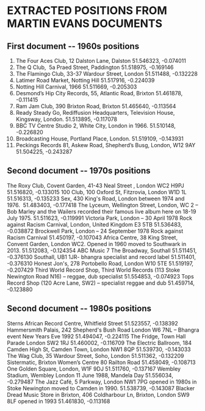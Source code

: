 EXTRACTED POSITIONS FROM MARTIN EVANS DOCUMENTS
===============================================

## First document -- 1960s positions

1.  The Four Aces Club, 12 Dalston Lane, Dalston   51.546323, -0.074011 
2.  The Q Club,  5a Praed Street, Paddington  51.518975, -0.169146 
3.  The Flamingo Club, 33-37 Wardour Street, London   51.511488, -0.132228 
4.  Latimer Road Market, Notting Hill   51.517916, -0.224039 
5.  Notting Hill Carnival, 1966     51.511669, -0.205303 
6.  Desmond’s Hip City Records, 55, Atlantic Road, Brixton   51.461878, -0.111415 
7.  Ram Jam Club, 390 Brixton Road, Brixton   51.465640, -0.113564 
8.  Ready Steady Go, Rediffusion Headquarters, Television House, Kingsway, London.    51.513895, -0.117078 
9.  BBC TV Centre Studio 2, White City, London in 1966.    51.510148, -0.226820 
10.  Broadcasting House, Portland Place, London.   51.519109, -0.143931 
11.  Peckings Records 81, Askew Road, Shepherd’s Busg, London, W12 9AY   51.504225, -0.243287

## Second document -- 1970s positions

The Roxy Club, Covent Garden, 41-43 Neal Street , London WC2 H9PJ     51.516820, -0.133015 
100 Club, 100 Oxford St, Fitzrovia, London W1D 1L   51.516313, -0.135233 
Sex, 430 King's Road, London between 1974 and 1976.    51.483403, -0.177418 
The Lyceum, Wellington Street, London, WC 2 – Bob Marley and the Wailers recorded their famous live album here on 18-19 July 1975.     51.511623, -0.119991 
Victoria Park,  London – 30 April 1978 Rock against Racism Carnival, London, United Kingdom E3 5TB    51.536483, -0.038872 
Brockwell Park, London – 24 September 1978  Rock against Racism Carnival     51.450197, -0.107043 
Africa Centre, 38 King Street, Convent Garden, London WC2.  Opened in 1960 moved to Southwark in 2013.     51.512083, -0.124354 
ABC Music 7 The Broadway, Southall    51.511451, -0.376130 
Southall, UB1 1JR- bhangra specialist and record label    51.511401, -0.376310 
Honest Jon's, 278 Portobello Road, London W10 5TE 51.519197, -0.207429 
Third World Record Shop, Third World Records (113 Stoke Newington Road N16) – reggae, dub specialist     51.554853, -0.074923 
Tops Record Shop (120 Acre Lane, SW2) – specialist reggae and dub     51.459714, -0.123880 

## Second document -- 1980s positions


Sterns African Record Centre, Whitfield Street    51.523557, -0.138392 
Hammersmith Palais, 242 Shepherd's Bush Road London W6 7NL – Bhangra event New Years Eve 1992    51.494047, -0.224115
The Fridge, Town Hall Parade London SW2 1RJ     51.460002, -0.116709 
The Electric Ballroom, 184 Camden High St, Camden Town, London NW1 8QP     51.539730, -0.143033 
The Wag Club, 35 Wardour Street, Soho, London    51.511362, -0.132209 
Sistermatic, Brixton Women’s Centre 80 Railton Road   51.458049, -0.108713 
One Golden Square, London, W1F 9DJ     51.511760, -0.137167 
Wembley Stadium, Wembley London  11 June 1988, Mandela Day      51.556034, -0.279487 
The Jazz Café, 5 Parkway, London NW1 7PG opened in 1980s in Stoke Newington moved to Camden in 1990.  51.538739, -0.143087 
Blacker Dread Music Store in Brixton, 406 Coldharbour Ln, Brixton, London SW9 8LF opened  in 1993      51.461830, -0.113168 

